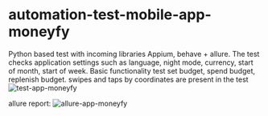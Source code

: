 # automation-test-mobile-app-moneyfy
	
Python based test with incoming libraries Appium, behave + allure.
The test checks application settings such as language, night mode, currency, start of month, start of week. Basic functionality test set budget, spend budget, replenish budget.
swipes and taps by coordinates are present in the test
![test-app-moneyfy](https://user-images.githubusercontent.com/110237352/195994705-fd1ba546-e5bb-4844-a66c-97cc4872301c.gif)


allure report:
![allure-app-moneyfy](https://user-images.githubusercontent.com/110237352/195994722-192c88eb-7b0e-4284-b699-60c66531b6d3.gif)
